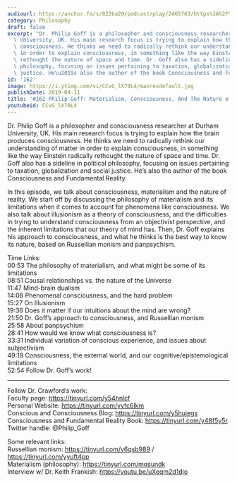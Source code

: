 ```yaml
---
audiourl: https://anchor.fm/s/822ba20/podcast/play/2465763/https%3A%2F%2Fd3ctxlq1ktw2nl.cloudfront.net%2Fproduction%2F2019-1-23%2F10380437-44100-2-be3e748e69f5f.m4a
category: Philosophy
draft: false
excerpt: "Dr. Philip Goff is a philosopher and consciousness researcher at Durham\
  \ University, UK. His main research focus is trying to explain how the brain produces\
  \ consciousness. He thinks we need to radically rethink our understanding of matter\
  \ in order to explain consciousness, in something like the way Einstein radically\
  \ rethought the nature of space and time. Dr. Goff also has a sideline in political\
  \ philosophy, focusing on issues pertaining to taxation, globalization and social\
  \ justice. He\u2019s also the author of the book Consciousness and Fundamental Reality."
id: '162'
image: https://i.ytimg.com/vi/CCvG_lX70L4/maxresdefault.jpg
publishDate: 2019-04-11
title: '#162 Philip Goff: Materialism, Consciousness, And The Nature of Reality'
youtubeid: CCvG_lX70L4
---
```

<div class="timelinks">

Dr. Philip Goff is a philosopher and consciousness researcher at Durham University, UK. His main research focus is trying to explain how the brain produces consciousness. He thinks we need to radically rethink our understanding of matter in order to explain consciousness, in something like the way Einstein radically rethought the nature of space and time. Dr. Goff also has a sideline in political philosophy, focusing on issues pertaining to taxation, globalization and social justice. He’s also the author of the book Consciousness and Fundamental Reality.

In this episode, we talk about consciousness, materialism and the nature of reality. We start off by discussing the philosophy of materialism and its limitations when it comes to account for phenomena like consciousness. We also talk about illusionism as a theory of consciousness, and the difficulties in trying to understand consciousness from an objectivist perspective, and the inherent limitations that our theory of mind has. Then, Dr. Goff explains his approach to consciousness, and what he thinks is the best way to know its nature, based on Russellian monism and panpsychism. 

Time Links:  
<time>00:53</time> The philosophy of materialism, and what might be some of its limitations  
<time>08:51</time> Causal relationships vs. the nature of the Universe                                  
<time>11:47</time> Mind-brain dualism       
<time>14:08</time> Phenomenal consciousness, and the hard problem                  
<time>15:27</time> On Illusionism               
<time>19:36</time> Does it matter if our intuitions about the mind are wrong?                   
<time>21:50</time> Dr. Goff’s approach to consciousness, and Russellian monism             
<time>25:58</time> About panpsychism     
<time>28:41</time> How would we know what consciousness is?    
<time>33:31</time> Individual variation of conscious experience, and issues about subjectivism    
<time>49:18</time> Consciousness, the external world, and our cognitive/epistemological limitations         
<time>52:54</time> Follow Dr. Goff’s work!      

---

Follow Dr. Crawford’s work:  
Faculty page: https://tinyurl.com/y54hnlcf  
Personal Website: https://tinyurl.com/yyfc6lkm  
Conscious and Consciousness Blog: https://tinyurl.com/y5hujegs  
Consciousness and Fundamental Reality Book: https://tinyurl.com/y48f5y5r  
Twitter handle: @Philip_Goff

Some relevant links:  
Russellian monism: https://tinyurl.com/y6qsb989 / https://tinyurl.com/yyuft4pp  
Materialism (philosophy): https://tinyurl.com/mqsundk  
Interview w/ Dr. Keith Frankish: https://youtu.be/uXeqm2d1djo
</div>


